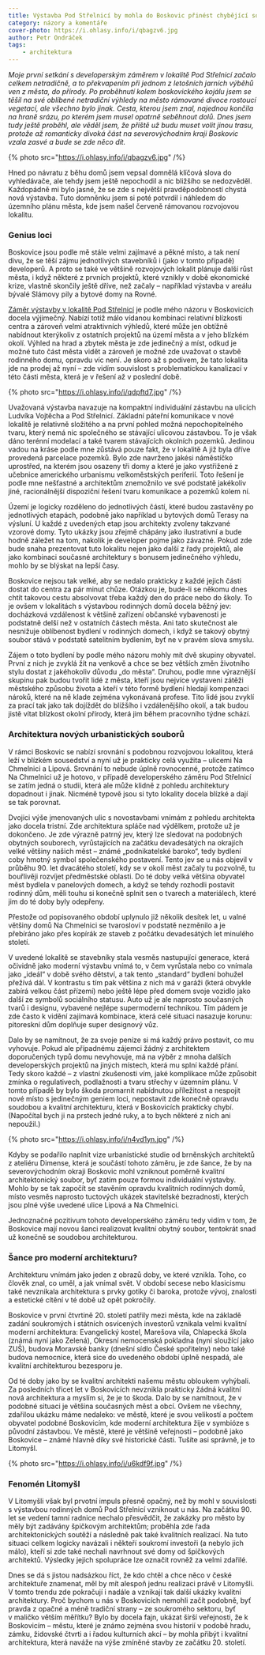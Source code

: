 ```yaml
---
title: Výstavba Pod Střelnicí by mohla do Boskovic přinést chybějící soudobou architekturu
category: názory a komentáře
cover-photo: https://i.ohlasy.info/i/qbagzv6.jpg
author: Petr Ondráček
tags:
    - architektura
---
```


*Moje první setkání s developerským záměrem v lokalitě Pod Střelnicí začalo celkem netradičně, a to překvapením při jednom z letošních jarních výběhů ven z města, do přírody. Po proběhnutí kolem boskovického kojálu jsem se těšil na své oblíbené netradiční výhledy na město rámované divoce rostoucí vegetací, ale všechno bylo jinak. Cesta, kterou jsem znal, najednou končila na hraně srázu, po kterém jsem musel opatrně seběhnout dolů. Dnes jsem tudy ještě proběhl, ale věděl jsem, že příště už budu muset volit jinou trasu, protože až romanticky divoká část na severovýchodním kraji Boskovic vzala zasvé a bude se zde něco dít.*

{% photo src="https://i.ohlasy.info/i/qbagzv6.jpg" /%}

Hned po návratu z běhu domů jsem vepsal domnělá klíčová slova do vyhledávače, ale tehdy jsem ještě nepochodil a nic bližšího se nedozvěděl. Každopádně mi bylo jasné, že se zde s největší pravděpodobností chystá nová výstavba. Tuto domněnku jsem si poté potvrdil i náhledem do územního plánu města, kde jsem našel červeně rámovanou rozvojovou lokalitu. 

### Genius loci

Boskovice jsou podle mě stále velmi zajímavé a pěkné místo, a tak není divu, že se těší zájmu jednotlivých stavebníků i (jako v tomto případě) developerů. A proto se také ve většině rozvojových lokalit plánuje další růst města, i když některé z prvních projektů, které vznikly v době ekonomické krize, vlastně skončily ještě dříve, než začaly – například výstavba v areálu bývalé Slámovy pily a bytové domy na Rovné.

[Záměr výstavby v lokalitě Pod Střelnicí](/clanky/2015/08/nova-vystavba.html) je podle mého názoru v Boskovicích docela výjimečný. Nabízí totiž málo vídanou kombinaci relativní blízkosti centra a zároveň velmi atraktivních výhledů, které může jen obtížně nabídnout kterýkoliv z ostatních projektů na území města a v jeho blízkém okolí. Výhled na hrad a zbytek města je zde jedinečný a míst, odkud je možné tuto část města vidět a zároveň je možné zde uvažovat o stavbě rodinného domu, opravdu víc není. Je skoro až s podivem, že tato lokalita jde na prodej až nyní – zde vidím souvislost s problematickou kanalizací v této části města, která je v řešení až v poslední době.

{% photo src="https://i.ohlasy.info/i/qdpftd7.jpg" /%}

Uvažovaná výstavba navazuje na kompaktní individuální zástavbu na ulicích Ludvíka Vojtěcha a Pod Střelnicí. Základní páteřní komunikace v nové lokalitě je relativně složitého a na první pohled možná nepochopitelného tvaru, který nemá nic společného se stávající ulicovou zástavbou. To je však dáno terénní modelací a také tvarem stávajících okolních pozemků. Jedinou vadou na kráse podle mne zůstává pouze fakt, že v lokalitě A již byla dříve provedená parcelace pozemků. Bylo zde navrženo jakési náměstíčko uprostřed, na kterém jsou osazeny tři domy a které je jako vystřižené z učebnice amerického urbanismu velkoměstských periferií. Toto řešení je podle mne nešťastné a architektům znemožnilo ve své podstatě jakékoliv jiné, racionálnější dispoziční řešení tvaru komunikace a pozemků kolem ní.

Území je logicky rozděleno do jednotlivých částí, které budou zastavěny po jednotlivých etapách, podobně jako například u bytových domů Terasy na výsluní. U každé z uvedených etap jsou architekty zvoleny takzvané vzorové domy. Tyto ukázky jsou zřejmě chápány jako ilustrativní a bude hodně záležet na tom, nakolik je developer pojme jako závazné. Pokud zde bude snaha prezentovat tuto lokalitu nejen jako další z řady projektů, ale jako kombinaci současné architektury s bonusem jedinečného výhledu, mohlo by se blýskat na lepší časy.

Boskovice nejsou tak velké, aby se nedalo prakticky z každé jejich části dostat do centra za pár minut chůze. Otázkou je, bude-li se někomu dnes chtít takovou cestu absolvovat třeba každý den do práce nebo do školy. To je ovšem v lokalitách s výstavbou rodinných domů docela běžný jev: docházková vzdálenost k většině zařízení občanské vybavenosti je podstatně delší než v ostatních částech města. Ani tato skutečnost ale nesnižuje oblíbenost bydlení v rodinných domech, i když se takový obytný soubor stává v podstatě satelitním bydlením, byť ne v pravém slova smyslu.

Zájem o toto bydlení by podle mého názoru mohly mít dvě skupiny obyvatel. První z nich je zvyklá žít na venkově a chce se bez větších změn životního stylu dostat z jakéhokoliv důvodu „do města“. Druhou, podle mne výraznější skupinu pak budou tvořit lidé z města, kteří jsou nejvíce vystaveni zátěži městského způsobu života a kteří v této formě bydlení hledají kompenzaci nároků, které na ně klade zejména vykonávaná profese. Tito lidé jsou zvyklí za prací tak jako tak dojíždět do bližšího i vzdálenějšího okolí, a tak budou jistě vítat blízkost okolní přírody, která jim během pracovního týdne schází.

### Architektura nových urbanistických souborů

V rámci Boskovic se nabízí srovnání s podobnou rozvojovou lokalitou, která leží v blízkém sousedství a nyní už je prakticky celá využita – ulicemi Na Chmelnici a Lipová. Srovnání to nebude úplně rovnocenné, protože zatímco Na Chmelnici už je hotovo, v případě developerského záměru Pod Střelnicí se zatím jedná o studii, která ale může klidně z pohledu architektury dopadnout i jinak. Nicméně typově jsou si tyto lokality docela blízké a dají se tak porovnat.

Dvojici výše jmenovaných ulic s novostavbami vnímám z pohledu architekta jako docela tristní. Zde architektura spláče nad výdělkem, protože už je dokončeno. Je zde výrazně patrný jev, který lze sledovat na podobných obytných souborech, vyrůstajících na začátku devadesátých na okrajích velké většiny našich měst – známé „podnikatelské baroko“, tedy bydlení coby hmotný symbol společenského postavení. Tento jev se u nás objevil v průběhu 90. let dvacátého století, kdy se v okolí měst začaly tu pozvolně, tu bouřlivěji rozvíjet předměstské oblasti. Do té doby velká většina obyvatel měst bydlela v panelových domech, a když se tehdy rozhodli postavit rodinný dům, měli touhu si konečně splnit sen o tvarech a materiálech, které jim do té doby byly odepřeny.

Přestože od popisovaného období uplynulo již několik desítek let, u valné většiny domů Na Chmelnici se tvarosloví v podstatě nezměnilo a je přebíráno jako přes kopírák ze staveb z počátku devadesátých let minulého století.

V uvedené lokalitě se stavebníky stala vesměs nastupující generace, která očividně jako moderní výstavbu vnímá to, v čem vyrůstala nebo co vnímala jako „ideál“ v době svého dětství, a tak tento „standard“ bydlení bohužel přežívá dál. V kontrastu s tím pak většina z nich má v garáži (která obvykle zabírá velkou část přízemí) nebo ještě lépe před domem svoje vozidlo jako další ze symbolů sociálního statusu. Auto už je ale naprosto současných tvarů i designu, vybavené nejlépe supermoderní technikou. Tím pádem je zde často k vidění zajímavá kombinace, která celé situaci nasazuje korunu: pitoreskní dům doplňuje super designový vůz.

Dalo by se namítnout, že za svoje peníze si má každý právo postavit, co mu vyhovuje. Pokud ale případnému zájemci žádný z architektem doporučených typů domu nevyhovuje, má na výběr z mnoha dalších developerských projektů na jiných místech, která mu splní každé přání. Tedy skoro každé – z vlastní zkušenosti vím, jaké komplikace může způsobit zmínka o regulativech, podlažnosti a tvaru střechy v územním plánu. V tomto případě by bylo škoda promarnit nabídnutou příležitost a nespojit nové místo s jedinečným geniem loci, nepostavit zde konečně opravdu soudobou a kvalitní architekturu, která v Boskovicích prakticky chybí. (Napočítal bych ji na prstech jedné ruky, a to bych některé z nich ani nepoužil.)

{% photo src="https://i.ohlasy.info/i/n4vd1yn.jpg" /%}

Kdyby se podařilo naplnit vize urbanistické studie od brněnských architektů z ateliéru Dimense, která je součástí tohoto záměru, je zde šance, že by na severovýchodním okraji Boskovic mohl vzniknout poměrně kvalitní architektonický soubor, byť zatím pouze formou individuální výstavby. Mohlo by se tak započít se stavěním opravdu kvalitních rodinných domů, místo vesměs naprosto tuctových ukázek stavitelské bezradnosti, kterých jsou plné výše uvedené ulice Lipová a Na Chmelnici.

Jednoznačné pozitivum tohoto developerského záměru tedy vidím v tom, že Boskovice mají novou šanci realizovat kvalitní obytný soubor, tentokrát snad už konečně se soudobou architekturou. 

### Šance pro moderní architekturu?

Architekturu vnímám jako jeden z obrazů doby, ve které vznikla. Toho, co člověk znal, co uměl, a jak vnímal svět. V období secese nebo klasicismu také nevznikala architektura s prvky gotiky či baroka, protože vývoj, znalosti a estetické cítění v té době už opět pokročily.

Boskovice v první čtvrtině 20. století patřily mezi města, kde na základě zadání soukromých i státních osvícených investorů vznikala velmi kvalitní moderní architektura: Evangelický kostel, Marešova vila, Chlapecká škola (známá nyní jako Zelená), Okresní nemocenská pokladna (nyní sloužící jako ZUŠ), budova Moravské banky (dnešní sídlo České spořitelny) nebo také budova nemocnice, která sice do uvedeného období úplně nespadá, ale kvalitní architekturou bezesporu je.

Od té doby jako by se kvalitní architekti našemu městu obloukem vyhýbali. Za posledních třicet let v Boskovicích nevznikla prakticky žádná kvalitní nová architektura a myslím si, že je to škoda. Dalo by se namítnout, že v podobné situaci je většina současných měst a obcí. Ovšem ne všechny, zdařilou ukázku máme nedaleko: ve městě, které je svou velikostí a počtem obyvatel podobné Boskovicím, kde moderní architektura žije v symbióze s původní zástavbou. Ve městě, které je většině veřejnosti – podobně jako Boskovice – známé hlavně díky své historické části. Tušíte asi správně, je to Litomyšl.

{% photo src="https://i.ohlasy.info/i/u6kdf9f.jpg" /%}

### Fenomén Litomyšl

V Litomyšli však byl prvotní impuls přesně opačný, než by mohl v souvislosti s výstavbou rodinných domů Pod Střelnicí vzniknout u nás. Na začátku 90. let se vedení tamní radnice nechalo přesvědčit, že zakázky pro město by měly být zadávány špičkovým architektům; proběhla zde řada architektonických soutěží a následně pak také kvalitních realizací. Na tuto situaci celkem logicky navázali i někteří soukromí investoři (a nebylo jich málo), kteří si zde také nechali navrhnout své domy od špičkových architektů. Výsledky jejich spolupráce lze označit rovněž za velmi zdařilé.

Dnes se dá s jistou nadsázkou říct, že kdo chtěl a chce něco v české architektuře znamenat, měl by mít alespoň jednu realizaci právě v Litomyšli. V tomto trendu zde pokračují i nadále a vznikají tak další ukázky kvalitní architektury. Proč bychom u nás v Boskovicích nemohli začít podobně, byť pravda z opačné a méně tradiční strany – ze soukromého sektoru, byť v maličko větším měřítku? Bylo by docela fajn, ukázat širší veřejnosti, že k Boskovicím – městu, které je známo zejména svou historií v podobě hradu, zámku, židovské čtvrti a i řadou kulturních akcí – by mohla přibýt i kvalitní architektura, která naváže na výše zmíněné stavby ze začátku 20. století.
